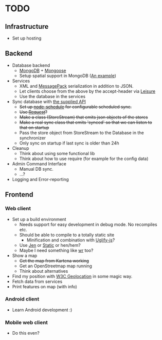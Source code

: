 # TODO

## Infrastructure
 - Set up hosting

## Backend
 - Database backend
     - [MongoDB][5] + [Mongoose][6]
     - Setup spatial support in MongoDB ([An example][13])
 - Services
     - XML and [MessagePack][2] serialization in addition to JSON.
     - Let clients choose from the above by the accept-header via [Leisure][3]
     - Use the database in the services
 - Sync database with [the supplied API][1]
     - <del>Set up [node-schedule][4] for configurable scheduled sync.</del>
     - <del>Use [Request][9]?</del>
     - <del>Make a class (StoreStream) that emits json objects of the stores</del>
     - <del>Make a real sync class that emits 'synced' so that we can listen to that on startup</del>
     - Pass the store object from StoreStream to the Database in the synchronizer
     - Only sync on startup if last sync is older than 24h
 - Cleanup
     - Think about using some functional lib
     - Think about how to use require (for example for the config data)
 - Admin Command Interface
     - Manual DB sync. 
     - ...?
 - Logging and Error-reporting


## Frontend

### Web client
 - Set up a build environment
     - Needs support for easy development in debug mode. No recompiles etc.
     - Should be able to compile to a totally static site
         - Minification and combination with [Uglify-js][8]?
     - Use [Jen][10] or [Static][11] or hen/hem? 
     - Maybe I need something like [wr][12] too?
 - Show a map
     - <del>Get the map from Kartena working</del>
     - Get an OpenStreetmap map running
     - Think about alternatives
 - Find my position with [W3C Geolocation][7] in some magic way.
 - Fetch data from services
 - Print features on map (with info)

### Android client
 - Learn Android development :)

### Mobile web client
 - Do this even?

[1]:  http://www.systembolaget.se/Assortment.aspx?butikerombud=1
[2]:  https://github.com/pgriess/node-msgpack
[3]:  https://github.com/kevinswiber/leisure
[4]:  https://github.com/mattpat/node-schedule
[5]:  http://www.mongodb.org
[6]:  https://github.com/LearnBoost/mongoose
[7]:  http://www.w3.org/TR/geolocation-API/
[8]:  http://search.npmjs.org/#/uglify-js
[9]:  https://github.com/mikeal/request
[10]: https://github.com/rfunduk/jen
[11]: http://walmartlabs.github.com/static/
[12]: https://github.com/pmuellr/wr
[13]: https://github.com/fredrikmollerstrand/nodejs-mongodb-spatial-search
